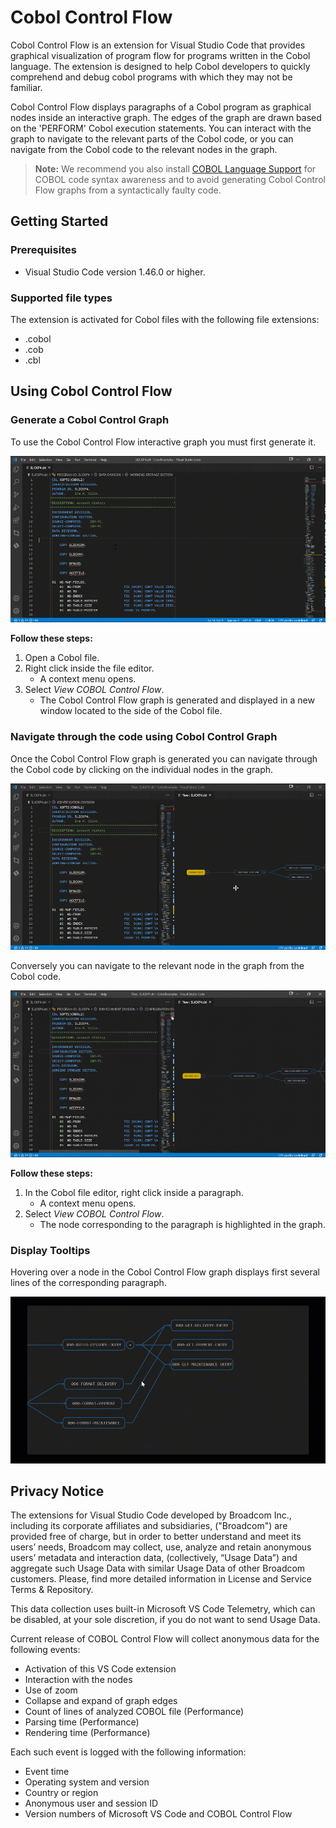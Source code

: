 # Cobol Control Flow

Cobol Control Flow is an extension for Visual Studio Code that provides graphical visualization of program flow for programs written in the Cobol language. The extension is designed to help Cobol developers to quickly comprehend and debug cobol programs with which they may not be familiar.

Cobol Control Flow displays paragraphs of a Cobol program as graphical nodes inside an interactive graph. The edges of the graph are drawn based on the 'PERFORM' Cobol execution statements. You can interact with the graph to navigate to the relevant parts of the Cobol code, or you can navigate from the Cobol code to the relevant nodes in the graph.

> **Note:** We recommend you also install [COBOL Language Support](https://marketplace.visualstudio.com/items?itemName=broadcomMFD.cobol-language-support) for COBOL code syntax awareness and to avoid generating Cobol Control Flow graphs from a syntactically faulty code.

## Getting Started

### Prerequisites

- Visual Studio Code version 1.46.0 or higher.

### Supported file types

The extension is activated for Cobol files with the following file extensions:
 - .cobol
 - .cob
 - .cbl

## Using Cobol Control Flow

###  Generate a Cobol Control Graph

To use the Cobol Control Flow interactive graph you must first generate it.

![](CobolControlFlow_generateFlow.gif)

**Follow these steps:**
1. Open a Cobol file.
2. Right click inside the file editor.
    - A context menu opens.
3. Select *View COBOL Control Flow*.
    - The Cobol Control Flow graph is generated and displayed in a new window located to the side of the Cobol file.

### Navigate through the code using Cobol Control Graph

Once the Cobol Control Flow graph is generated you can navigate through the Cobol code by clicking on the individual nodes in the graph.

![](CobolControlFlow_highlightingCode.gif)

Conversely you can navigate to the relevant node in the graph from the Cobol code.

![](CobolControlFlow_highlightingNodes.gif)

**Follow these steps:**

1. In the Cobol file editor, right click inside a paragraph.
    - A context menu opens.
2. Select *View COBOL Control Flow*.
    - The node corresponding to the paragraph is highlighted in the graph.

### Display Tooltips

Hovering over a node in the Cobol Control Flow graph displays first several lines of the corresponding paragraph.

![](CobolControlFlow_tooltip.gif)

## Privacy Notice
The extensions for Visual Studio Code developed by Broadcom Inc., including its corporate affiliates and subsidiaries, ("Broadcom") are provided free of charge, but in order to better understand and meet its users’ needs, Broadcom may collect, use, analyze and retain anonymous users’ metadata and interaction data, (collectively, “Usage Data”) and aggregate such Usage Data with similar  Usage Data of other Broadcom customers. Please, find more detailed information in License and Service Terms & Repository.

This data collection uses built-in Microsoft VS Code Telemetry, which can be disabled, at your sole discretion, if you do not want to send Usage Data.

Current release of COBOL Control Flow will collect anonymous data for the following events:
- Activation of this VS Code extension
- Interaction with the nodes
- Use of zoom
- Collapse and expand of graph edges
- Count of lines of analyzed COBOL file (Performance)
- Parsing time (Performance)
- Rendering time (Performance)

Each such event is logged with the following information:
- Event time
- Operating system and version
- Country or region
- Anonymous user and session ID
- Version numbers of Microsoft VS Code and COBOL Control Flow
